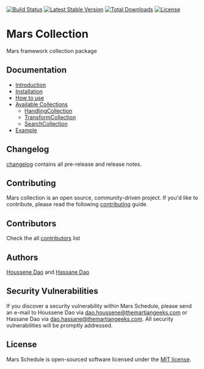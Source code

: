 [![Build Status](https://travis-ci.org/marsphp/collection.svg?branch=master)](https://travis-ci.org/marsphp/collection) [![Latest Stable Version](https://poser.pugx.org/mars/collection/v/stable)](https://packagist.org/packages/mars/collection) [![Total Downloads](https://poser.pugx.org/mars/collection/downloads)](https://packagist.org/packages/mars/collection) [![License](https://poser.pugx.org/mars/collection/license)](https://packagist.org/packages/mars/collection)

# Mars Collection
Mars framework collection package

## Documentation
- [Introduction](INTRO.md)
- [Installation](INSTALL.md)
- [How to use](how-to-use.md)
- [Available Collections](available-collections.md)
    - [HandlingCollection](handling-collection.md)
    - [TransformCollection](transform-collection.md)
    - [SearchCollection](search-collection.md)
- [Example]()

## Changelog
[changelog](CHANGELOG.md) contains all pre-release and release notes.

## Contributing
Mars collection is an open source, community-driven project.
If you'd like to contribute, please read the following [contributing](CONTRIBUTING.md) guide.

## Contributors
Check the all [contributors](CONTRIBUTORS.md) list

## Authors
[Houssene Dao](https://github.com/houssenedao) and [Hassane Dao](https://github.com/daohassane)

## Security Vulnerabilities
If you discover a security vulnerability within Mars Schedule, please send an e-mail to Houssene Dao via [dao.houssene@themartiangeeks.com](mailto:dao.houssene@themartiangeeks.com) or Hassane Dao via [dao.hassane@themartiangeeks.com](mailto:dao.hassane@themartiangeeks.com). All security vulnerabilities will be promptly addressed.

## License
Mars Schedule is open-sourced software licensed under the [MIT license](http://opensource.org/licenses/MIT).
